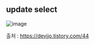 ## update select

![image](https://user-images.githubusercontent.com/57666307/210714204-3b544fb7-6be7-485f-9cc2-6f18cc8e0e10.png)

출처 : https://devjjo.tistory.com/44
